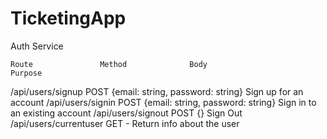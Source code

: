 # TicketingApp

Auth Service

    Route               Method              Body                        Purpose
    
/api/users/signup        POST   {email: string, password: string}   Sign up for an account
/api/users/signin        POST   {email: string, password: string}   Sign in to an existing account
/api/users/signout       POST                {}                     Sign Out
/api/users/currentuser   GET                  -                     Return info about the user
